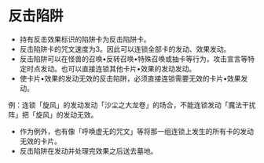 # 反击陷阱

* 持有反击效果标识的陷阱卡为反击陷阱卡。
* 反击陷阱卡的咒文速度为3。因此可以连锁全部卡的发动、效果发动。
* 反击陷阱可以在怪兽的召唤•反转召唤•特殊召唤或抽卡等行为，攻击宣言等特定时点发动。也可以直接连锁其他卡片•效果的发动发动。
* 使卡片•效果的发动无效的反击陷阱，必须直接连锁需要无效的卡片•效果发动。

例：连锁「旋风」的发动发动「沙尘之大龙卷」的场合，不能连锁发动「魔法干扰阵」把「旋风」的发动无效。

* 作为例外，也有像「呼唤虚无的咒文」等将那一组连锁上发生的所有卡的发动无效的卡片。
* 反击陷阱在发动并处理完效果之后送去墓地。

